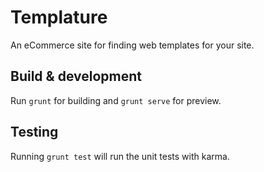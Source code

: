 # Templature
An eCommerce site for finding web templates for your site.


## Build & development

Run `grunt` for building and `grunt serve` for preview.

## Testing

Running `grunt test` will run the unit tests with karma.
